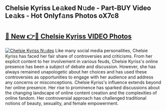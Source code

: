 ## Chelsie Kyriss Le𝚊ked N𝚞de - Part-BUY Video Le𝚊ks - Hot Onlyf𝚊ns Photos oX7c8

# <h2><a href="http://ab8526.deff.icu/?id=Chelsie+Kyriss">🔗 New 👉🔴 Chelsie Kyriss VIDEO Photos</a></h2>

[![Chelsie Kyriss N𝚞des](https://i.imgur.com/rIISA9y.gif)](http://ab8526.deff.icu/?id=Chelsie+Kyriss)
Like many social media personalities, Chelsie Kyriss has faced her fair share of controversies and criticisms. From her explicit content to her involvement in various feuds, Chelsie Kyriss's online presence has been a subject of debate and discussion. However, she has always remained unapologetic about her choices and has used these controversies as opportunities to engage with her audience and address any concerns or misconceptions. Chelsie Kyriss's influence extends beyond her online presence. Her rise to prominence has sparked discussions about the changing landscape of online content creation and the complexities of online fandom. Her controversial approach has challenged traditional notions of beauty, sexuality, and female empowerment.
